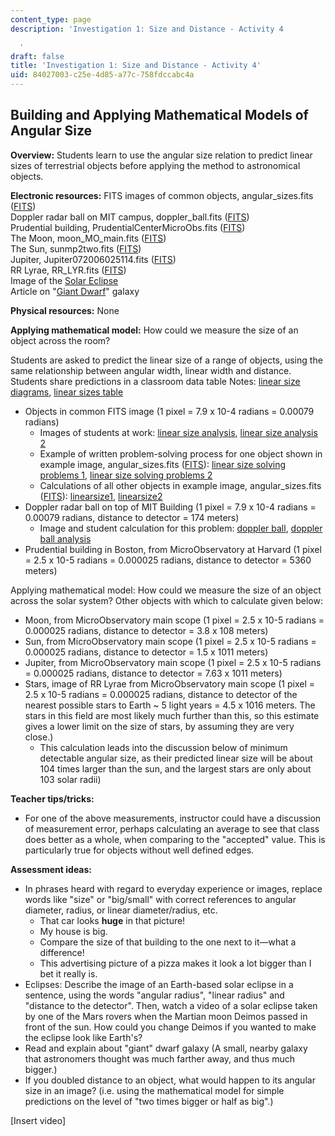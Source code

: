 ```yaml
---
content_type: page
description: 'Investigation 1: Size and Distance - Activity 4

  '
draft: false
title: 'Investigation 1: Size and Distance - Activity 4'
uid: 84027003-c25e-4d85-a77c-758fdccabc4a
---
```

## **Building and Applying Mathematical Models of Angular Size**

**Overview:** Students learn to use the angular size relation to predict linear sizes of terrestrial objects before applying the method to astronomical objects.

**Electronic resources:** FITS images of common objects, angular\_sizes.fits ([FITS](http://ocw.mit.edu/ans7870/hs/cai/lecturenotes/angular_sizes.fits))  
Doppler radar ball on MIT campus, doppler\_ball.fits ([FITS](http://ocw.mit.edu/ans7870/hs/cai/lecturenotes/doppler_ball.fits))  
Prudential building, PrudentialCenterMicroObs.fits ([FITS](http://ocw.mit.edu/ans7870/hs/cai/lecturenotes/PrudentialCenterMicroObs.fits))  
The Moon, moon\_MO\_main.fits ([FITS](http://ocw.mit.edu/ans7870/hs/cai/lecturenotes/moon_MO_main.fits))  
The Sun, sunmp2two.fits ([FITS](http://ocw.mit.edu/ans7870/hs/cai/lecturenotes/sunmp2two.fits))  
Jupiter, Jupiter072006025114.fits ([FITS](http://ocw.mit.edu/ans7870/hs/cai/lecturenotes/Jupiter072006025114.fits))  
RR Lyrae, RR\_LYR.fits ([FITS](http://ocw.mit.edu/ans7870/hs/cai/lecturenotes/RR_LYR.fits))  
Image of the [Solar Eclipse](http://www.lpl.arizona.edu/~lemmon/mer/deimos_transit_420a.gif)  
Article on "[Giant Dwarf](http://www.space.com/scienceastronomy/070312_giant_dwarf.html)" galaxy

**Physical resources:** None

**Applying mathematical model:** How could we measure the size of an object across the room?

Students are asked to predict the linear size of a range of objects, using the same relationship between angular width, linear width and distance. Students share predictions in a classroom data table Notes: [linear size diagrams](https://old.ocw.mit.edu/high-school/physics/chandra-astrophysics-institute/investigation-1-size-and-distance/image-gallery-1/MITHFH_chandra_inv1_li_dia.jpg), [linear sizes table](https://old.ocw.mit.edu/high-school/physics/chandra-astrophysics-institute/investigation-1-size-and-distance/image-gallery-1/MITHFH_chandra_inv1_li_tb.jpg)

- Objects in common FITS image (1 pixel = 7.9 x 10-4 radians = 0.00079 radians) 
    - Images of students at work: [linear size analysis](https://old.ocw.mit.edu/high-school/physics/chandra-astrophysics-institute/investigation-1-size-and-distance/image-gallery-1/MITHFH_chandra_inv1_li_an.jpg), [linear size analysis 2](https://old.ocw.mit.edu/high-school/physics/chandra-astrophysics-institute/investigation-1-size-and-distance/image-gallery-1/MITHFH_chandra_inv1_li_an2.jpg)
    - Example of written problem-solving process for one object shown in example image, angular\_sizes.fits ([FITS](http://ocw.mit.edu/ans7870/hs/cai/lecturenotes/angular_sizes.fits)): [linear size solving problems 1](https://old.ocw.mit.edu/high-school/physics/chandra-astrophysics-institute/investigation-1-size-and-distance/image-gallery-1/MITHFH_chandra_inv1_lnsol1.jpg), [linear size solving problems 2](https://old.ocw.mit.edu/high-school/physics/chandra-astrophysics-institute/investigation-1-size-and-distance/image-gallery-1/MITHFH_chandra_inv1_lnsol2.jpg)
    - Calculations of all other objects in example image, angular\_sizes.fits ([FITS](http://ocw.mit.edu/ans7870/hs/cai/lecturenotes/angular_sizes.fits)): [linearsize1](https://old.ocw.mit.edu/high-school/physics/chandra-astrophysics-institute/investigation-1-size-and-distance/image-gallery-1/MITHFH_chandra_inv1_lin1.jpg), [linearsize2](https://old.ocw.mit.edu/high-school/physics/chandra-astrophysics-institute/investigation-1-size-and-distance/image-gallery-1/MITHFH_chandra_inv1_lin2.jpg)
- Doppler radar ball on top of MIT Building (1 pixel = 7.9 x 10-4 radians = 0.00079 radians, distance to detector = 174 meters) 
    - Image and student calculation for this problem: [doppler ball](https://old.ocw.mit.edu/high-school/physics/chandra-astrophysics-institute/investigation-1-size-and-distance/image-gallery-1/MITHFH_chandra_inv1_dop_bl.jpg), [doppler ball analysis](https://old.ocw.mit.edu/high-school/physics/chandra-astrophysics-institute/investigation-1-size-and-distance/image-gallery-1/MITHFH_chandra_inv1_dop_an.jpg)
- Prudential building in Boston, from MicroObservatory at Harvard (1 pixel = 2.5 x 10-5 radians = 0.000025 radians, distance to detector = 5360 meters)

Applying mathematical model: How could we measure the size of an object across the solar system? Other objects with which to calculate given below:

- Moon, from MicroObservatory main scope (1 pixel = 2.5 x 10-5 radians = 0.000025 radians, distance to detector = 3.8 x 108 meters)
- Sun, from MicroObservatory main scope (1 pixel = 2.5 x 10-5 radians = 0.000025 radians, distance to detector = 1.5 x 1011 meters)
- Jupiter, from MicroObservatory main scope (1 pixel = 2.5 x 10-5 radians = 0.000025 radians, distance to detector = 7.63 x 1011 meters)
- Stars, image of RR Lyrae from MicroObservatory main scope (1 pixel = 2.5 x 10-5 radians = 0.000025 radians, distance to detector of the nearest possible stars to Earth ~ 5 light years = 4.5 x 1016 meters. The stars in this field are most likely much further than this, so this estimate gives a lower limit on the size of stars, by assuming they are very close.) 
    - This calculation leads into the discussion below of minimum detectable angular size, as their predicted linear size will be about 104 times larger than the sun, and the largest stars are only about 103 solar radii)

**Teacher tips/tricks:**

- For one of the above measurements, instructor could have a discussion of measurement error, perhaps calculating an average to see that class does better as a whole, when comparing to the "accepted" value. This is particularly true for objects without well defined edges.

**Assessment ideas:**

- In phrases heard with regard to everyday experience or images, replace words like "size" or "big/small" with correct references to angular diameter, radius, or linear diameter/radius, etc. 
    - That car looks **huge** in that picture!
    - My house is big.
    - Compare the size of that building to the one next to it—what a difference!
    - This advertising picture of a pizza makes it look a lot bigger than I bet it really is.
- Eclipses: Describe the image of an Earth-based solar eclipse in a sentence, using the words "angular radius", "linear radius" and "distance to the detector". Then, watch a video of a solar eclipse taken by one of the Mars rovers when the Martian moon Deimos passed in front of the sun. How could you change Deimos if you wanted to make the eclipse look like Earth's?
- Read and explain about "giant" dwarf galaxy (A small, nearby galaxy that astronomers thought was much farther away, and thus much bigger.)
- If you doubled distance to an object, what would happen to its angular size in an image? (i.e. using the mathematical model for simple predictions on the level of "two times bigger or half as big".)

\[Insert video\]